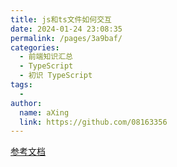```yaml
---
title: js和ts文件如何交互
date: 2024-01-24 23:08:35
permalink: /pages/3a9baf/
categories:
  - 前端知识汇总
  - TypeScript
  - 初识 TypeScript
tags:
  - 
author: 
  name: aXing
  link: https://github.com/08163356
---
```








[参考文档](https://github.com/htoooth/typescript-study/blob/master/doc/study-2.md)<!-- more -->
